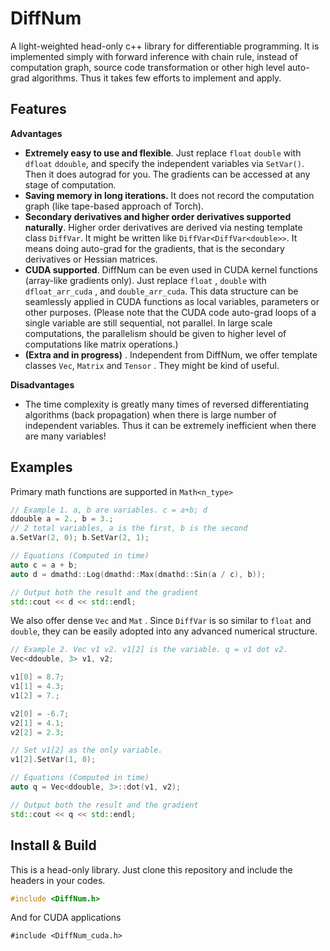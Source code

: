 # DiffNum
 A light-weighted head-only c++ library for differentiable programming. It is implemented  simply with forward inference with chain rule, instead of computation graph, source code transformation or other high level auto-grad algorithms. Thus it takes few efforts to implement and apply.

## Features

**Advantages**

* **Extremely easy to use and flexible**.  Just replace `float`   `double` with `dfloat`  `ddouble`, and specify the independent variables via `SetVar()`. Then it does autograd for you. The gradients can be accessed at any stage of computation. 
* **Saving memory in long iterations.** It does not record the computation graph (like tape-based approach of Torch).  
* **Secondary derivatives and higher order derivatives supported naturally**.  Higher order derivatives are derived via nesting template class `DiffVar`. It might be written like `DiffVar<DiffVar<double>>`. It means doing auto-grad for the gradients, that is the secondary derivatives or Hessian matrices. 
* **CUDA supported**. DiffNum can be even used in CUDA kernel functions (array-like gradients only). Just replace `float` , `double` with `dfloat_arr_cuda` , and `double_arr_cuda`. This data structure can be seamlessly applied in CUDA functions as local variables, parameters or other purposes. (Please note that the CUDA code auto-grad loops of a single variable are still sequential, not parallel. In large scale computations, the parallelism should be given to higher level of computations like matrix operations.) 
* **(Extra and in progress)** . Independent from DiffNum, we offer template classes `Vec`, `Matrix` and `Tensor` . They might be kind of useful. 

**Disadvantages**

* The time complexity is greatly many times of reversed differentiating algorithms (back propagation) when there is large number of independent variables. Thus it can be extremely inefficient when there are many variables!

## Examples

 Primary math functions are supported in `Math<n_type>`

```c++
// Example 1. a, b are variables. c = a+b; d
ddouble a = 2., b = 3.;
// 2 total variables, a is the first, b is the second 
a.SetVar(2, 0); b.SetVar(2, 1);

// Equations (Computed in time)
auto c = a + b;
auto d = dmathd::Log(dmathd::Max(dmathd::Sin(a / c), b));

// Output both the result and the gradient
std::cout << d << std::endl;
```



We also offer dense `Vec`  and `Mat` . Since `DiffVar` is so similar to `float` and `double`, they can be easily adopted into any advanced numerical structure. 

```c++
// Example 2. Vec v1 v2. v1[2] is the variable. q = v1 dot v2.
Vec<ddouble, 3> v1, v2;

v1[0] = 8.7;
v1[1] = 4.3;
v1[2] = 7.;

v2[0] = -6.7;
v2[1] = 4.1;
v2[2] = 2.3;

// Set v1[2] as the only variable.
v1[2].SetVar(1, 0);

// Equations (Computed in time)
auto q = Vec<ddouble, 3>::dot(v1, v2);

// Output both the result and the gradient
std::cout << q << std::endl;
```

## Install & Build

This is a head-only library. Just clone this repository and include the headers in your codes.

```c++
#include <DiffNum.h>
```

And for CUDA applications

```
#include <DiffNum_cuda.h>
```

